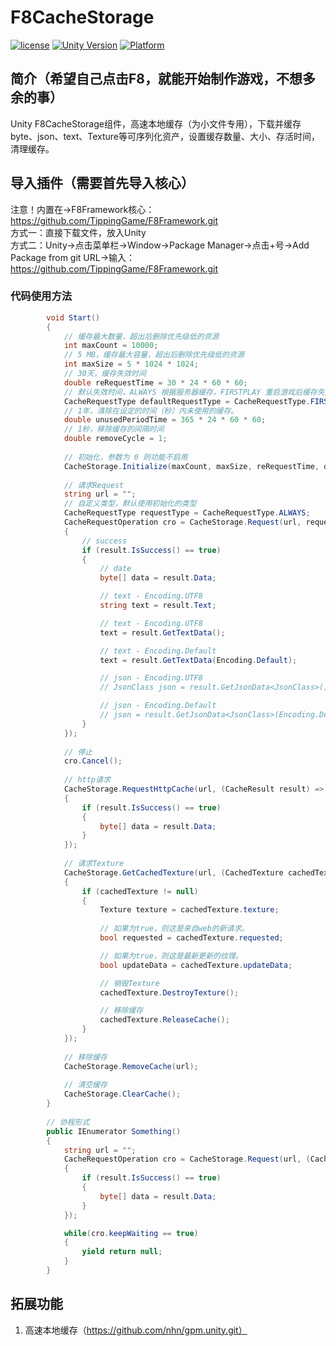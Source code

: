# F8CacheStorage

[![license](http://img.shields.io/badge/license-MIT-green.svg)](https://opensource.org/licenses/MIT) 
[![Unity Version](https://img.shields.io/badge/unity-2021.3.15f1-blue)](https://unity.com) 
[![Platform](https://img.shields.io/badge/platform-Win%20%7C%20Android%20%7C%20iOS%20%7C%20Mac%20%7C%20Linux%20%7C%20WebGL-orange)]() 

## 简介（希望自己点击F8，就能开始制作游戏，不想多余的事）
Unity F8CacheStorage组件，高速本地缓存（为小文件专用），下载并缓存byte、json、text、Texture等可序列化资产，设置缓存数量、大小、存活时间，清理缓存。

## 导入插件（需要首先导入核心）
注意！内置在->F8Framework核心：https://github.com/TippingGame/F8Framework.git  
方式一：直接下载文件，放入Unity  
方式二：Unity->点击菜单栏->Window->Package Manager->点击+号->Add Package from git URL->输入：https://github.com/TippingGame/F8Framework.git  

### 代码使用方法
```C#
        void Start()
        {
            // 缓存最大数量，超出后删除优先级低的资源
            int maxCount = 10000;
            // 5 MB，缓存最大容量，超出后删除优先级低的资源
            int maxSize = 5 * 1024 * 1024;
            // 30天，缓存失效时间
            double reRequestTime = 30 * 24 * 60 * 60;
            // 默认失效时间，ALWAYS 根据服务器缓存，FIRSTPLAY 重启游戏后缓存失效，ONCE 只使用一次，LOCAL 使用本地缓存
            CacheRequestType defaultRequestType = CacheRequestType.FIRSTPLAY;
            // 1年，清除在设定的时间（秒）内未使用的缓存。
            double unusedPeriodTime = 365 * 24 * 60 * 60;
            // 1秒，移除缓存的间隔时间
            double removeCycle = 1;
            
            // 初始化，参数为 0 则功能不启用
            CacheStorage.Initialize(maxCount, maxSize, reRequestTime, defaultRequestType, unusedPeriodTime, removeCycle);
            
            // 请求Request
            string url = "";
            // 自定义类型，默认使用初始化的类型
            CacheRequestType requestType = CacheRequestType.ALWAYS;
            CacheRequestOperation cro = CacheStorage.Request(url, requestType, (CacheResult result) =>
            {
                // success
                if (result.IsSuccess() == true)
                {
                    // date
                    byte[] data = result.Data;

                    // text - Encoding.UTF8
                    string text = result.Text;

                    // text - Encoding.UTF8
                    text = result.GetTextData();

                    // text - Encoding.Default
                    text = result.GetTextData(Encoding.Default);    

                    // json - Encoding.UTF8
                    // JsonClass json = result.GetJsonData<JsonClass>();

                    // json - Encoding.Default
                    // json = result.GetJsonData<JsonClass>(Encoding.Default);
                }
            });
            
            // 停止
            cro.Cancel();
            
            // http请求
            CacheStorage.RequestHttpCache(url, (CacheResult result) =>
            {
                if (result.IsSuccess() == true)
                {
                    byte[] data = result.Data;
                }
            });
            
            // 请求Texture
            CacheStorage.GetCachedTexture(url, (CachedTexture cachedTexture) =>
            {
                if (cachedTexture != null)
                {
                    Texture texture = cachedTexture.texture;
                    
                    // 如果为true，则这是来自web的新请求。
                    bool requested = cachedTexture.requested;

                    // 如果为true，则这是最新更新的纹理。
                    bool updateData = cachedTexture.updateData;

                    // 销毁Texture
                    cachedTexture.DestroyTexture();

                    // 移除缓存
                    cachedTexture.ReleaseCache();
                }
            });
            
            // 移除缓存
            CacheStorage.RemoveCache(url);
            
            // 清空缓存
            CacheStorage.ClearCache();
        }
        
        // 协程形式
        public IEnumerator Something()
        {
            string url = "";
            CacheRequestOperation cro = CacheStorage.Request(url, (CacheResult result) =>
            {
                if (result.IsSuccess() == true)
                {
                    byte[] data = result.Data;
                }
            });

            while(cro.keepWaiting == true)
            {
                yield return null;
            }
        }
```
## 拓展功能
1. 高速本地缓存（https://github.com/nhn/gpm.unity.git）  

